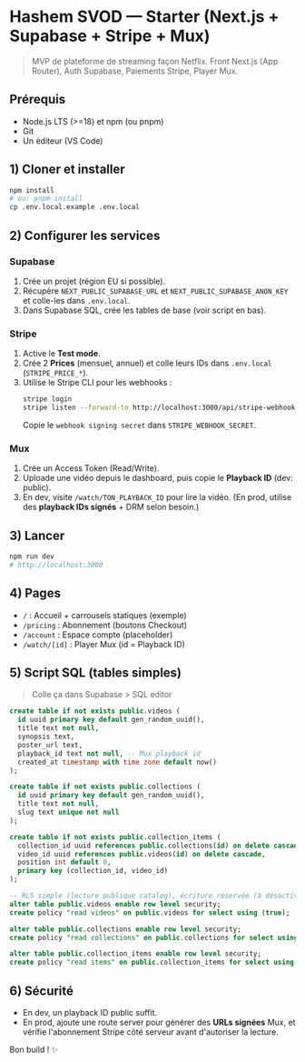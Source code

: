 # Hashem SVOD — Starter (Next.js + Supabase + Stripe + Mux)

> MVP de plateforme de streaming façon Netflix. Front Next.js (App Router), Auth Supabase, Paiements Stripe, Player Mux.

## Prérequis
- Node.js LTS (>=18) et npm (ou pnpm)
- Git
- Un éditeur (VS Code)

## 1) Cloner et installer
```bash
npm install
# ou: pnpm install
cp .env.local.example .env.local
```

## 2) Configurer les services
### Supabase
1. Crée un projet (région EU si possible).
2. Récupère `NEXT_PUBLIC_SUPABASE_URL` et `NEXT_PUBLIC_SUPABASE_ANON_KEY` et colle-les dans `.env.local`.
3. Dans Supabase SQL, crée les tables de base (voir script en bas).

### Stripe
1. Active le **Test mode**.
2. Crée 2 **Prices** (mensuel, annuel) et colle leurs IDs dans `.env.local` (`STRIPE_PRICE_*`).
3. Utilise le Stripe CLI pour les webhooks :
   ```bash
   stripe login
   stripe listen --forward-to http://localhost:3000/api/stripe-webhook
   ```
   Copie le `webhook signing secret` dans `STRIPE_WEBHOOK_SECRET`.

### Mux
1. Crée un Access Token (Read/Write).
2. Uploade une vidéo depuis le dashboard, puis copie le **Playback ID** (dev: public).
3. En dev, visite `/watch/TON_PLAYBACK_ID` pour lire la vidéo.
   (En prod, utilise des **playback IDs signés** + DRM selon besoin.)

## 3) Lancer
```bash
npm run dev
# http://localhost:3000
```

## 4) Pages
- `/` : Accueil + carrousels statiques (exemple)
- `/pricing` : Abonnement (boutons Checkout)
- `/account` : Espace compte (placeholder)
- `/watch/[id]` : Player Mux (id = Playback ID)

## 5) Script SQL (tables simples)
> Colle ça dans Supabase > SQL editor

```sql
create table if not exists public.videos (
  id uuid primary key default gen_random_uuid(),
  title text not null,
  synopsis text,
  poster_url text,
  playback_id text not null, -- Mux playback id
  created_at timestamp with time zone default now()
);

create table if not exists public.collections (
  id uuid primary key default gen_random_uuid(),
  title text not null,
  slug text unique not null
);

create table if not exists public.collection_items (
  collection_id uuid references public.collections(id) on delete cascade,
  video_id uuid references public.videos(id) on delete cascade,
  position int default 0,
  primary key (collection_id, video_id)
);

-- RLS simple (lecture publique catalog), écriture réservée (à désactiver en dev si besoin)
alter table public.videos enable row level security;
create policy "read videos" on public.videos for select using (true);

alter table public.collections enable row level security;
create policy "read collections" on public.collections for select using (true);

alter table public.collection_items enable row level security;
create policy "read items" on public.collection_items for select using (true);
```

## 6) Sécurité
- En dev, un playback ID public suffit.
- En prod, ajoute une route server pour générer des **URLs signées** Mux, et vérifie l'abonnement Stripe côté serveur avant d'autoriser la lecture.

Bon build ! ✨
